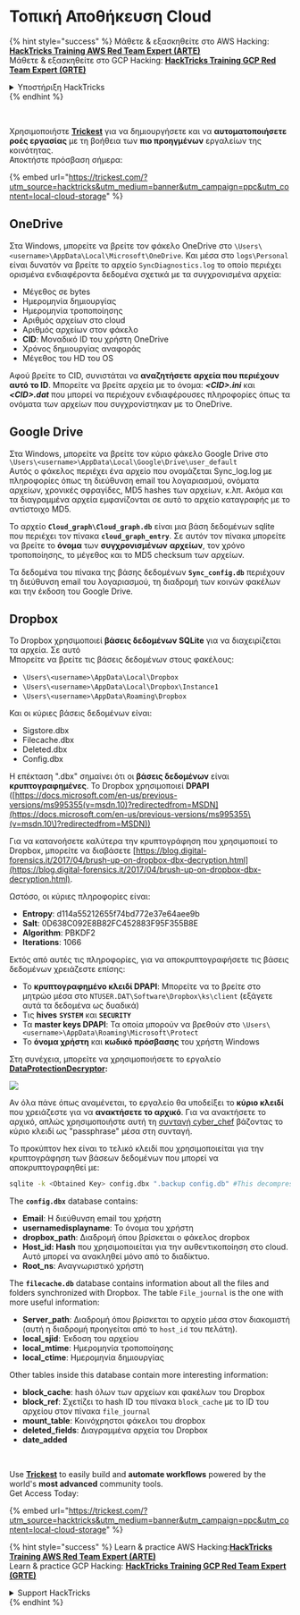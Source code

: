 # Τοπική Αποθήκευση Cloud

{% hint style="success" %}
Μάθετε & εξασκηθείτε στο AWS Hacking:<img src="/.gitbook/assets/arte.png" alt="" data-size="line">[**HackTricks Training AWS Red Team Expert (ARTE)**](https://training.hacktricks.xyz/courses/arte)<img src="/.gitbook/assets/arte.png" alt="" data-size="line">\
Μάθετε & εξασκηθείτε στο GCP Hacking: <img src="/.gitbook/assets/grte.png" alt="" data-size="line">[**HackTricks Training GCP Red Team Expert (GRTE)**<img src="/.gitbook/assets/grte.png" alt="" data-size="line">](https://training.hacktricks.xyz/courses/grte)

<details>

<summary>Υποστήριξη HackTricks</summary>

* Ελέγξτε τα [**σχέδια συνδρομής**](https://github.com/sponsors/carlospolop)!
* **Εγγραφείτε στην** 💬 [**ομάδα Discord**](https://discord.gg/hRep4RUj7f) ή στην [**ομάδα telegram**](https://t.me/peass) ή **ακολουθήστε** μας στο **Twitter** 🐦 [**@hacktricks\_live**](https://twitter.com/hacktricks\_live)**.**
* **Μοιραστείτε κόλπα hacking υποβάλλοντας PRs στα** [**HackTricks**](https://github.com/carlospolop/hacktricks) και [**HackTricks Cloud**](https://github.com/carlospolop/hacktricks-cloud) github repos.

</details>
{% endhint %}

<figure><img src="../../../.gitbook/assets/image (48).png" alt=""><figcaption></figcaption></figure>

\
Χρησιμοποιήστε [**Trickest**](https://trickest.com/?utm_source=hacktricks&utm_medium=text&utm_campaign=ppc&utm_content=local-cloud-storage) για να δημιουργήσετε και να **αυτοματοποιήσετε ροές εργασίας** με τη βοήθεια των **πιο προηγμένων** εργαλείων της κοινότητας.\
Αποκτήστε πρόσβαση σήμερα:

{% embed url="https://trickest.com/?utm_source=hacktricks&utm_medium=banner&utm_campaign=ppc&utm_content=local-cloud-storage" %}

## OneDrive

Στα Windows, μπορείτε να βρείτε τον φάκελο OneDrive στο `\Users\<username>\AppData\Local\Microsoft\OneDrive`. Και μέσα στο `logs\Personal` είναι δυνατόν να βρείτε το αρχείο `SyncDiagnostics.log` το οποίο περιέχει ορισμένα ενδιαφέροντα δεδομένα σχετικά με τα συγχρονισμένα αρχεία:

* Μέγεθος σε bytes
* Ημερομηνία δημιουργίας
* Ημερομηνία τροποποίησης
* Αριθμός αρχείων στο cloud
* Αριθμός αρχείων στον φάκελο
* **CID**: Μοναδικό ID του χρήστη OneDrive
* Χρόνος δημιουργίας αναφοράς
* Μέγεθος του HD του OS

Αφού βρείτε το CID, συνιστάται να **αναζητήσετε αρχεία που περιέχουν αυτό το ID**. Μπορείτε να βρείτε αρχεία με το όνομα: _**\<CID>.ini**_ και _**\<CID>.dat**_ που μπορεί να περιέχουν ενδιαφέρουσες πληροφορίες όπως τα ονόματα των αρχείων που συγχρονίστηκαν με το OneDrive.

## Google Drive

Στα Windows, μπορείτε να βρείτε τον κύριο φάκελο Google Drive στο `\Users\<username>\AppData\Local\Google\Drive\user_default`\
Αυτός ο φάκελος περιέχει ένα αρχείο που ονομάζεται Sync\_log.log με πληροφορίες όπως τη διεύθυνση email του λογαριασμού, ονόματα αρχείων, χρονικές σφραγίδες, MD5 hashes των αρχείων, κ.λπ. Ακόμα και τα διαγραμμένα αρχεία εμφανίζονται σε αυτό το αρχείο καταγραφής με το αντίστοιχο MD5.

Το αρχείο **`Cloud_graph\Cloud_graph.db`** είναι μια βάση δεδομένων sqlite που περιέχει τον πίνακα **`cloud_graph_entry`**. Σε αυτόν τον πίνακα μπορείτε να βρείτε το **όνομα** των **συγχρονισμένων** **αρχείων**, τον χρόνο τροποποίησης, το μέγεθος και το MD5 checksum των αρχείων.

Τα δεδομένα του πίνακα της βάσης δεδομένων **`Sync_config.db`** περιέχουν τη διεύθυνση email του λογαριασμού, τη διαδρομή των κοινών φακέλων και την έκδοση του Google Drive.

## Dropbox

Το Dropbox χρησιμοποιεί **βάσεις δεδομένων SQLite** για να διαχειρίζεται τα αρχεία. Σε αυτό\
Μπορείτε να βρείτε τις βάσεις δεδομένων στους φακέλους:

* `\Users\<username>\AppData\Local\Dropbox`
* `\Users\<username>\AppData\Local\Dropbox\Instance1`
* `\Users\<username>\AppData\Roaming\Dropbox`

Και οι κύριες βάσεις δεδομένων είναι:

* Sigstore.dbx
* Filecache.dbx
* Deleted.dbx
* Config.dbx

Η επέκταση ".dbx" σημαίνει ότι οι **βάσεις δεδομένων** είναι **κρυπτογραφημένες**. Το Dropbox χρησιμοποιεί **DPAPI** ([https://docs.microsoft.com/en-us/previous-versions/ms995355(v=msdn.10)?redirectedfrom=MSDN](https://docs.microsoft.com/en-us/previous-versions/ms995355\(v=msdn.10\)?redirectedfrom=MSDN))

Για να κατανοήσετε καλύτερα την κρυπτογράφηση που χρησιμοποιεί το Dropbox, μπορείτε να διαβάσετε [https://blog.digital-forensics.it/2017/04/brush-up-on-dropbox-dbx-decryption.html](https://blog.digital-forensics.it/2017/04/brush-up-on-dropbox-dbx-decryption.html).

Ωστόσο, οι κύριες πληροφορίες είναι:

* **Entropy**: d114a55212655f74bd772e37e64aee9b
* **Salt**: 0D638C092E8B82FC452883F95F355B8E
* **Algorithm**: PBKDF2
* **Iterations**: 1066

Εκτός από αυτές τις πληροφορίες, για να αποκρυπτογραφήσετε τις βάσεις δεδομένων χρειάζεστε επίσης:

* Το **κρυπτογραφημένο κλειδί DPAPI**: Μπορείτε να το βρείτε στο μητρώο μέσα στο `NTUSER.DAT\Software\Dropbox\ks\client` (εξάγετε αυτά τα δεδομένα ως δυαδικά)
* Τις **hives** **`SYSTEM`** και **`SECURITY`**
* Τα **master keys DPAPI**: Τα οποία μπορούν να βρεθούν στο `\Users\<username>\AppData\Roaming\Microsoft\Protect`
* Το **όνομα χρήστη** και **κωδικό πρόσβασης** του χρήστη Windows

Στη συνέχεια, μπορείτε να χρησιμοποιήσετε το εργαλείο [**DataProtectionDecryptor**](https://nirsoft.net/utils/dpapi\_data\_decryptor.html)**:**

![](<../../../.gitbook/assets/image (443).png>)

Αν όλα πάνε όπως αναμένεται, το εργαλείο θα υποδείξει το **κύριο κλειδί** που χρειάζεστε για να **ανακτήσετε το αρχικό**. Για να ανακτήσετε το αρχικό, απλώς χρησιμοποιήστε αυτή τη [συνταγή cyber\_chef](https://gchq.github.io/CyberChef/#recipe=Derive\_PBKDF2\_key\(%7B'option':'Hex','string':'98FD6A76ECB87DE8DAB4623123402167'%7D,128,1066,'SHA1',%7B'option':'Hex','string':'0D638C092E8B82FC452883F95F355B8E'%7D\)) βάζοντας το κύριο κλειδί ως "passphrase" μέσα στη συνταγή.

Το προκύπτον hex είναι το τελικό κλειδί που χρησιμοποιείται για την κρυπτογράφηση των βάσεων δεδομένων που μπορεί να αποκρυπτογραφηθεί με:
```bash
sqlite -k <Obtained Key> config.dbx ".backup config.db" #This decompress the config.dbx and creates a clear text backup in config.db
```
The **`config.dbx`** database contains:

* **Email**: Η διεύθυνση email του χρήστη
* **usernamedisplayname**: Το όνομα του χρήστη
* **dropbox\_path**: Διαδρομή όπου βρίσκεται ο φάκελος dropbox
* **Host\_id: Hash** που χρησιμοποιείται για την αυθεντικοποίηση στο cloud. Αυτό μπορεί να ανακληθεί μόνο από το διαδίκτυο.
* **Root\_ns**: Αναγνωριστικό χρήστη

The **`filecache.db`** database contains information about all the files and folders synchronized with Dropbox. The table `File_journal` is the one with more useful information:

* **Server\_path**: Διαδρομή όπου βρίσκεται το αρχείο μέσα στον διακομιστή (αυτή η διαδρομή προηγείται από το `host_id` του πελάτη).
* **local\_sjid**: Έκδοση του αρχείου
* **local\_mtime**: Ημερομηνία τροποποίησης
* **local\_ctime**: Ημερομηνία δημιουργίας

Other tables inside this database contain more interesting information:

* **block\_cache**: hash όλων των αρχείων και φακέλων του Dropbox
* **block\_ref**: Σχετίζει το hash ID του πίνακα `block_cache` με το ID του αρχείου στον πίνακα `file_journal`
* **mount\_table**: Κοινόχρηστοι φάκελοι του dropbox
* **deleted\_fields**: Διαγραμμένα αρχεία του Dropbox
* **date\_added**

<figure><img src="../../../.gitbook/assets/image (48).png" alt=""><figcaption></figcaption></figure>

\
Use [**Trickest**](https://trickest.com/?utm_source=hacktricks&utm_medium=text&utm_campaign=ppc&utm_content=local-cloud-storage) to easily build and **automate workflows** powered by the world's **most advanced** community tools.\
Get Access Today:

{% embed url="https://trickest.com/?utm_source=hacktricks&utm_medium=banner&utm_campaign=ppc&utm_content=local-cloud-storage" %}

{% hint style="success" %}
Learn & practice AWS Hacking:<img src="/.gitbook/assets/arte.png" alt="" data-size="line">[**HackTricks Training AWS Red Team Expert (ARTE)**](https://training.hacktricks.xyz/courses/arte)<img src="/.gitbook/assets/arte.png" alt="" data-size="line">\
Learn & practice GCP Hacking: <img src="/.gitbook/assets/grte.png" alt="" data-size="line">[**HackTricks Training GCP Red Team Expert (GRTE)**<img src="/.gitbook/assets/grte.png" alt="" data-size="line">](https://training.hacktricks.xyz/courses/grte)

<details>

<summary>Support HackTricks</summary>

* Check the [**subscription plans**](https://github.com/sponsors/carlospolop)!
* **Join the** 💬 [**Discord group**](https://discord.gg/hRep4RUj7f) or the [**telegram group**](https://t.me/peass) or **follow** us on **Twitter** 🐦 [**@hacktricks\_live**](https://twitter.com/hacktricks\_live)**.**
* **Share hacking tricks by submitting PRs to the** [**HackTricks**](https://github.com/carlospolop/hacktricks) and [**HackTricks Cloud**](https://github.com/carlospolop/hacktricks-cloud) github repos.

</details>
{% endhint %}
